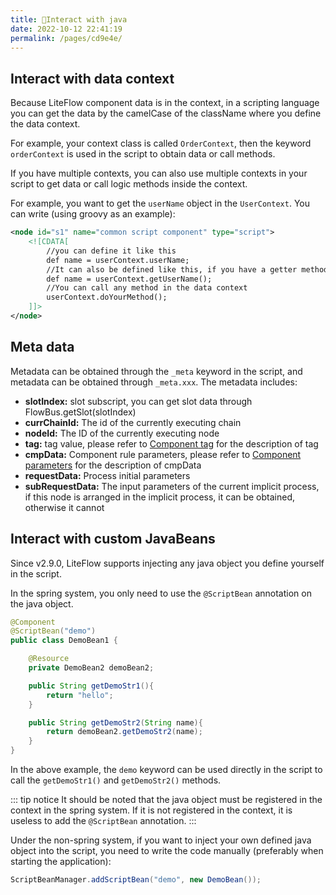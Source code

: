 ```yaml
---
title: 🍣Interact with java
date: 2022-10-12 22:41:19
permalink: /pages/cd9e4e/
---
```


## Interact with data context

Because LiteFlow component data is in the context, in a scripting language you can get the data by the camelCase of the className where you define the data context.

For example, your context class is called `OrderContext`, then the keyword `orderContext` is used in the script to obtain data or call methods.

If you have multiple contexts, you can also use multiple contexts in your script to get data or call logic methods inside the context. 

For example, you want to get the `userName` object in the `UserContext`. You can write (using groovy as an example):

```xml
<node id="s1" name="common script component" type="script">
    <![CDATA[
        //you can define it like this
        def name = userContext.userName;
        //It can also be defined like this, if you have a getter method for userName
        def name = userContext.getUserName();
        //You can call any method in the data context
        userContext.doYourMethod();
    ]]>
</node>
```

## Meta data

Metadata can be obtained through the `_meta` keyword in the script, and metadata can be obtained through `_meta.xxx`. The metadata includes:

* **slotIndex:** slot subscript, you can get slot data through FlowBus.getSlot(slotIndex)
* **currChainId:** The id of the currently executing chain
* **nodeId:** The ID of the currently executing node
* **tag:** tag value, please refer to [Component tag](/pages/0f788f/) for the description of tag
* **cmpData:** Component rule parameters, please refer to [Component parameters](/pages/6e4d15/) for the description of cmpData
* **requestData:** Process initial parameters
* **subRequestData:** The input parameters of the current implicit process, if this node is arranged in the implicit process, it can be obtained, otherwise it cannot

## Interact with custom JavaBeans

Since v2.9.0, LiteFlow supports injecting any java object you define yourself in the script.

In the spring system, you only need to use the `@ScriptBean` annotation on the java object.

```java
@Component
@ScriptBean("demo")
public class DemoBean1 {

    @Resource
    private DemoBean2 demoBean2;

    public String getDemoStr1(){
        return "hello";
    }

    public String getDemoStr2(String name){
        return demoBean2.getDemoStr2(name);
    }
}
```

In the above example, the `demo` keyword can be used directly in the script to call the `getDemoStr1()` and `getDemoStr2()` methods.

::: tip notice
It should be noted that the java object must be registered in the context in the spring system. If it is not registered in the context, it is useless to add the `@ScriptBean` annotation.
:::

Under the non-spring system, if you want to inject your own defined java object into the script, you need to write the code manually (preferably when starting the application):

````java
ScriptBeanManager.addScriptBean("demo", new DemoBean());
````